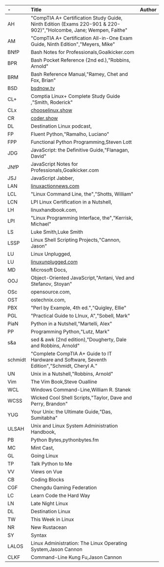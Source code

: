 -|Title|Author
:---|:---|:---
AH|"CompTIA A+ Certification Study Guide, Ninth Edition (Exams 220-901 & 220-902)","Holcombe, Jane; Wempen, Faithe"
AM|"CompTIA A+ Certification All-in-One Exam Guide, Ninth Edition","Meyers, Mike"
BNfP|Bash Notes for Professionals,Goalkicker.com
BPR|Bash Pocket Reference (2nd ed.),"Robbins, Arnold"
BRM|Bash Reference Manual,"Ramey, Chet and Fox, Brian"
BSD|[bsdnow.tv](https://www.bsdnow.tv/)
CL+|Comptia Linux+ Complete Study Guide ,"Smith, Roderick"
CLx|[chooselinux.show](https://chooselinux.show/)
CR|[coder.show](https://coder.show/)
DL|Destination Linux podcast,
FP|Fluent Python,"Ramalho, Luciano"
FPP|Functional Python Programming,Steven Lott
JDG|JavaScript: the Definitive Guide,"Flanagan, David"
JNfP|JavaScript Notes for Professionals,Goalkicker.com
JSJ|JavaScript Jabber,
LAN|[linuxactionnews.com](https://linuxactionnews.com/)
LCL|"Linux Command Line, the","Shotts, William"
LCN|LPI Linux Certification in a Nutshell,
LH|linuxhandbook.com,
LPI|"Linux Programming Interface, the","Kerrisk, Michael"
LS|Luke Smith,Luke Smith
LSSP|Linux Shell Scripting Projects,"Cannon, Jason"
LU|Linux Unplugged,
LU|[linuxunplugged.com](https://linuxunplugged.com/)
MD|Microsoft Docs,
OOJ|Object-Oriented JavaScript,"Antani, Ved and Stefanov, Stoyan"
OSc|opensource.com,
OST|ostechnix.com,
PBX|"Perl by Example, 4th ed.","Quigley, Ellie"
PGL|"Practical Guide to LInux, A","Sobell, Mark"
PiaN|Python in a Nutshell,"Martelli, Alex"
PP|Programming Python,"Lutz, Mark"
s&a|sed & awk (2nd edition),"Dougherty, Dale and Robbins, Arnold"
schmidt|"Complete CompTIA A+ Guide to IT Hardware and Software, Seventh Edition","Schmidt, Cheryl A."
UN|Unix in a Nutshell,"Robbins, Arnold"
Vim|The Vim Book,Steve Oualline
WCL|Windows Command-Line,William R. Stanek
WCSS|Wicked Cool Shell Scripts,"Taylor, Dave and Perry, Brandon"
YUG|Your Unix: the Ultimate Guide,"Das, Sumitabha"
ULSAH|Unix and Linux System Administration Handbook,
PB|Python Bytes,pythonbytes.fm
MC|Mint Cast,
GL|Going Linux
TP|Talk Python to Me
VV|Views on Vue
CB|Coding Blocks
CGF|Chengdu Gaming Federation
LC|Learn Code the Hard Way
LN|Late Night Linux
DL|Destination Linux
TW|This Week in Linux
NR|New Rustacean
SY|Syntax
LALOS|Linux Administration: The Linux Operating System,Jason Cannon
CLKF|Command-Line Kung Fu,Jason Cannon
